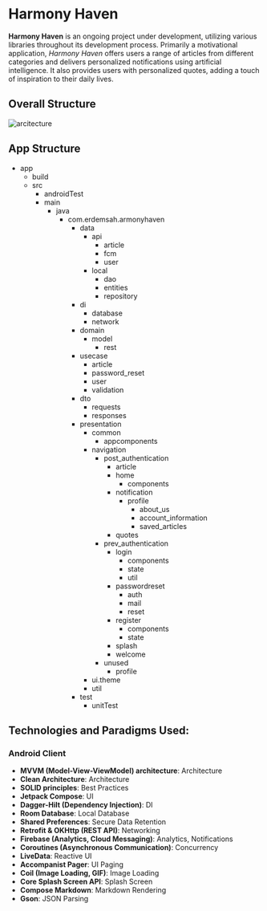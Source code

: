 # **Harmony Haven**

**Harmony Haven** is an ongoing project under development, utilizing various libraries throughout its development process. Primarily a motivational application, *Harmony Haven* offers users a range of articles from different categories and delivers personalized notifications using artificial intelligence. It also provides users with personalized quotes, adding a touch of inspiration to their daily lives.

## Overall Structure

![arcitecture](https://github.com/erdemserhat/HarmonyHavenAndroidClient/assets/116950260/94e25da1-4de3-4c36-abed-01964333d386)

## App Structure

- app
  - build
  - src
    - androidTest
    - main
      - java
        - com.erdemsah.armonyhaven
          - data
            - api
              - article
              - fcm
              - user
            - local
              - dao
              - entities
              - repository
          - di
            - database
            - network
          - domain
            - model
              - rest
          - usecase
            - article
            - password_reset
            - user
            - validation
          - dto
            - requests
            - responses
          - presentation
            - common
              - appcomponents
            - navigation
              - post_authentication
                - article
                - home
                  - components
                - notification
                  - profile
                    - about_us
                    - account_information
                    - saved_articles
                - quotes
              - prev_authentication
                - login
                  - components
                  - state
                  - util
                - passwordreset
                  - auth
                  - mail
                  - reset
                - register
                  - components
                  - state
                - splash
                - welcome
              - unused
                - profile
            - ui.theme
            - util
          - test
            - unitTest


## Technologies and Paradigms Used:

### Android Client

- **MVVM (Model-View-ViewModel) architecture**: Architecture
- **Clean Architecture**: Architecture
- **SOLID principles**: Best Practices
- **Jetpack Compose**: UI
- **Dagger-Hilt (Dependency Injection)**: DI
- **Room Database**: Local Database
- **Shared Preferences**: Secure Data Retention
- **Retrofit & OKHttp (REST API)**: Networking
- **Firebase (Analytics, Cloud Messaging)**: Analytics, Notifications
- **Coroutines (Asynchronous Communication)**: Concurrency
- **LiveData**: Reactive UI
- **Accompanist Pager**: UI Paging
- **Coil (Image Loading, GIF)**: Image Loading
- **Core Splash Screen API**: Splash Screen
- **Compose Markdown**: Markdown Rendering
- **Gson**: JSON Parsing
